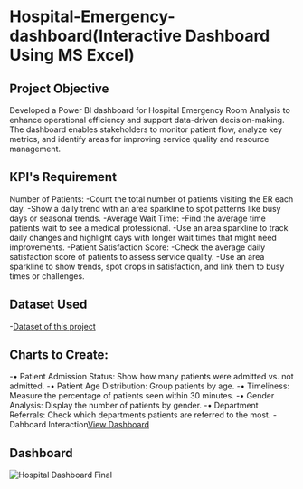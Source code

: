 # Hospital-Emergency-dashboard(Interactive Dashboard Using MS Excel)

## Project Objective
Developed a Power BI dashboard for Hospital Emergency Room Analysis to enhance operational efficiency and support data-driven decision-making. The dashboard enables stakeholders to monitor patient flow, analyze key metrics, and identify areas for improving service quality and resource management.
## KPI's Requirement 
Number of Patients:
-Count the total number of patients visiting the ER each day.
-Show a daily trend with an area sparkline to spot patterns like busy days or seasonal trends.
-Average Wait Time:
-Find the average time patients wait to see a medical professional.
-Use an area sparkline to track daily changes and highlight days with longer wait times that might need improvements.
-Patient Satisfaction Score:
-Check the average daily satisfaction score of patients to assess service quality.
-Use an area sparkline to show trends, spot drops in satisfaction, and link them to busy times or challenges.
## Dataset Used
-<a href= "https://github.com/Shagun-yadav/Hospital-Emergency-dashboard-/blob/main/Hospital%20Emergency%20Room%20Data.csv">Dataset of this project</a>
## Charts to Create:
-•	Patient Admission Status: Show how many patients were admitted vs. not admitted.
-•	Patient Age Distribution: Group patients by age.
-•	Timeliness: Measure the percentage of patients seen within 30 minutes.
-•	Gender Analysis: Display the number of patients by gender. 
-•	Department Referrals: Check which departments patients are referred to the most.
-Dahboard Interaction<a href ="https://github.com/Shagun-yadav/Hospital-Emergency-dashboard-/blob/main/Hospital%20Dashboard%20Final%20.jpg">View Dashboard</a> 
## Dashboard 
![Hospital Dashboard Final ](https://github.com/user-attachments/assets/fc5ba100-8863-4c34-92df-68503657fffb)


